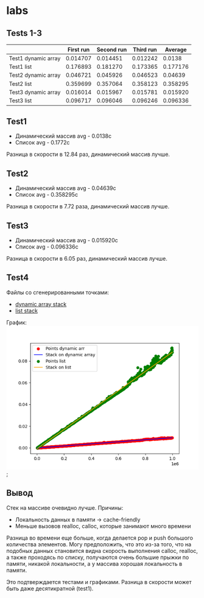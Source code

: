 # labs

## Tests 1-3

|                   |First run  |Second run |Third run  |Average    |
|---                |---        |---        |---        |---        |
|Test1 dynamic array| 0.014707  | 0.014451  | 0.012242  | 0.0138    |
|Test1 list         | 0.176893  | 0.181270  | 0.173365  | 0.177176  |
|Test2 dynamic array| 0.046721  | 0.045926  | 0.046523  | 0.04639   |
|Test2 list         | 0.359699  | 0.357064  | 0.358123  | 0.358295  |
|Test3 dynamic array| 0.016014  | 0.015967  | 0.015781  | 0.015920  |
|Test3 list         | 0.096717  | 0.096046  | 0.096246  | 0.096336  |


## Test1
- Динамический массив avg - 0.0138c
- Список avg              - 0.1772c

Разница в скорости в 12.84 раз, динамический массив лучше.

## Test2
- Динамический массив avg - 0.04639c
- Список avg              - 0.358295c

Разница в скорости в 7.72 раза, динамический массив лучше.

## Test3
- Динамический массив avg - 0.015920c
- Список avg              - 0.096336c

Разница в скорости в 6.05 раз, динамический массив лучше.

## Test4

Файлы со сгенерированными точками:
- [dynamic array stack](Output/Test4Arr.txt)
- [list stack](Output/Test4List.txt)

График:
![graph](https://github.com/d3clane/labs/blob/lab1/ReadmeAssets/imgs/output.png);


## Вывод

Стек на массиве очевидно лучше. Причины:
- Локальность данных в памяти -> cache-friendly
- Меньше вызовов realloc, calloc, которые занимают много времени

Разница во времени еще больше, когда делается pop и push большого количества элементов. Могу предположить, что это из-за того, что на подобных данных становится видна скорость выполнения calloc, realloc, а также проходясь по списку, получаются очень большие прыжки по памяти, никакой локальности, а у массива хорошая локальность в памяти.

Это подтверждается тестами и графиками. Разница в скорости может быть даже десятикратной (test1).
